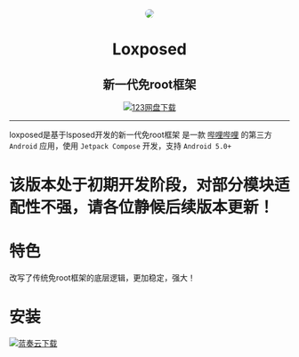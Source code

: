 <div align="center">

<img src="app/src/main/res/drawable/ic_banner.webp" style="border-radius: 24px; margin-top: 32px;"/>

# Loxposed
## 新一代免root框架


[![123网盘下载](https://img.shields.io/badge/123网盘-下载-informational?logo=123网盘)](https://www.123912.com/s/g8Ufjv-OmMih)

</div>

---
loxposed是基于lsposed开发的新一代免root框架 是一款 [哔哩哔哩](https://www.bilibili.com) 的第三方 `Android`
应用，使用 `Jetpack Compose` 开发，支持 `Android 5.0+`

# 该版本处于初期开发阶段，对部分模块适配性不强，请各位静候后续版本更新！


# 特色
改写了传统免root框架的底层逻辑，更加稳定，强大！
#
# 安装                                     
[![蓝奏云下载](https://img.shields.io/badge/123网盘-下载-informational?logo=123网盘)](https://www.123912.com/s/g8Ufjv-OmMih)
